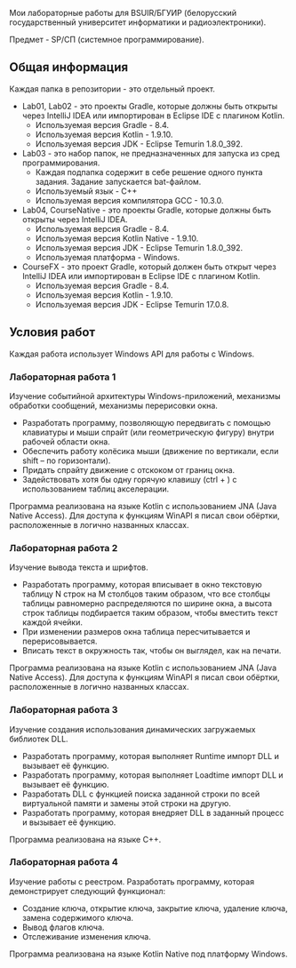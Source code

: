 Мои лабораторные работы для BSUIR/БГУИР (белорусский государственный университет информатики и радиоэлектроники).

Предмет - SP/СП (системное программирование).

## Общая информация
Каждая папка в репозитории - это отдельный проект.

* Lab01, Lab02 - это проекты Gradle, которые должны быть открыты через IntelliJ IDEA или импортирован в Eclipse IDE с плагином Kotlin.
  * Используемая версия Gradle - 8.4.
  * Используемая версия Kotlin - 1.9.10.
  * Используемая версия JDK - Eclipse Temurin 1.8.0_392.
* Lab03 - это набор папок, не предназначенных для запуска из сред программирования.
  * Каждая подпапка содержит в себе решение одного пункта задания. Задание запускается bat-файлом.
  * Используемый язык - C++
  * Используемая версия компилятора GCC - 10.3.0.
* Lab04, CourseNative - это проекты Gradle, которые должны быть открыты через IntelliJ IDEA.
  * Используемая версия Gradle - 8.4.
  * Используемая версия Kotlin Native - 1.9.10.
  * Используемая версия JDK - Eclipse Temurin 1.8.0_392.
  * Используемая платформа - Windows.
* CourseFX - это проект Gradle, который должен быть открыт через IntelliJ IDEA или импортирован в Eclipse IDE с плагином Kotlin.
  * Используемая версия Gradle - 8.4.
  * Используемая версия Kotlin - 1.9.10.
  * Используемая версия JDK - Eclipse Temurin 17.0.8.

## Условия работ

Каждая работа использует Windows API для работы с Windows.

### Лабораторная работа 1

Изучение событийной архитектуры Windows-приложений, механизмы обработки сообщений, механизмы перерисовки окна.

* Разработать программу, позволяющую передвигать с помощью клавиатуры и мыши спрайт (или геометрическую фигуру) внутри рабочей области окна.
* Обеспечить работу колёсика мыши (движение по вертикали, если shift – по горизонтали).
* Придать спрайту движение с отскоком от границ окна.
* Задействовать хотя бы одну горячую клавишу (ctrl + <smth>) с использованием таблиц акселерации.

Программа реализована на языке Kotlin с использованием JNA (Java Native Access). Для доступа к функциям WinAPI я писал свои обёртки, расположенные в логично названных классах.

### Лабораторная работа 2

Изучение вывода текста и шрифтов.

* Разработать программу, которая вписывает в окно текстовую таблицу N строк на M столбцов таким образом, что все столбцы таблицы равномерно распределяются по ширине окна, а высота строк таблицы подбирается таким образом, чтобы вместить текст каждой ячейки.
* При изменении размеров окна таблица пересчитывается и перерисовывается.
* Вписать текст в окружность так, чтобы он выглядел, как на печати.

Программа реализована на языке Kotlin с использованием JNA (Java Native Access). Для доступа к функциям WinAPI я писал свои обёртки, расположенные в логично названных классах.

### Лабораторная работа 3

Изучение создания использования динамических загружаемых библиотек DLL.

* Разработать программу, которая выполняет Runtime импорт DLL и вызывает её функцию.
* Разработать программу, которая выполняет Loadtime импорт DLL и вызывает её функцию.
* Разработать DLL с функцией поиска заданной строки по всей виртуальной памяти и замены этой строки на другую.
* Разработать программу, которая внедряет DLL в заданный процесс и вызывает её функцию.

Программа реализована на языке C++. 

### Лабораторная работа 4

Изучение работы с реестром. Разработать программу, которая демонстрирует следующий функционал:

* Создание ключа, открытие ключа, закрытие ключа, удаление ключа, замена содержимого ключа.
* Вывод флагов ключа.
* Отслеживание изменения ключа.

Программа реализована на языке Kotlin Native под платформу Windows.
